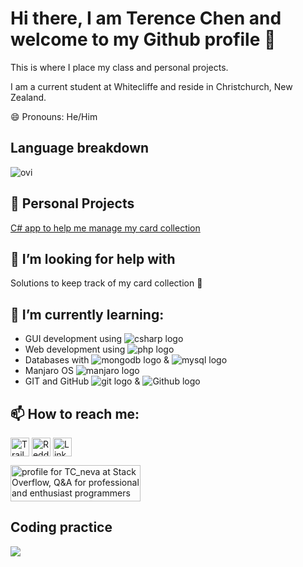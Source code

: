# Hi there, I am Terence Chen and welcome to my Github profile 👋
This is where I place my class and personal projects.

I am a current student at Whitecliffe and reside in Christchurch, New Zealand.

😄 Pronouns: He/Him

## Language breakdown

<img src="https://github-readme-stats-sigma-five.vercel.app/api/top-langs?username=TcPirate1&show_icons=true&locale=en&layout=compact&theme=chartreuse-dark" alt="ovi" />

## 🔭 Personal Projects
[C# app to help me manage my card collection](https://github.com/TcPirate1/FFTCG_collection)

## 🤔 I’m looking for help with
Solutions to keep track of my card collection 🤔

## 🌱 I’m currently learning:
- GUI development using <img src="https://img.shields.io/badge/C%23-239120?style=for-the-badge&logo=c-sharp&logoColor=white" alt="csharp logo"/>
- Web development using <img src="https://img.shields.io/badge/PHP-777BB4?style=for-the-badge&logo=php&logoColor=white" alt="php logo"/>
- Databases with <img src="https://img.shields.io/badge/MongoDB-4EA94B?style=for-the-badge&logo=mongodb&logoColor=white" alt="mongodb logo"/> & <img src="https://img.shields.io/badge/MySQL-005C84?style=for-the-badge&logo=mysql&logoColor=white" alt="mysql logo"/>
- Manjaro OS <img src="https://img.shields.io/badge/manjaro-35BF5C?style=for-the-badge&logo=manjaro&logoColor=white" alt="manjaro logo"/>
- GIT and GitHub <img src="https://img.shields.io/badge/GIT-E44C30?style=for-the-badge&logo=git&logoColor=white" alt="git logo"/> & <img src="https://img.shields.io/badge/GitHub-100000?style=for-the-badge&logo=github&logoColor=white" alt="Github logo"/>

## 📫 How to reach me:

<a href="https://trailblazer.me/id/terencedchen" target="_blank"><img align="center" src="https://img.shields.io/badge/Salesforce-00A1E0?style=for-the-badge&logo=Salesforce&logoColor=white" alt="Trailblazer Profile" height="30" /></a>
<a href="https://www.reddit.com/user/Lack0frecipes" target="_blank"><img align="center" src="https://img.shields.io/badge/Reddit-FF4500?style=for-the-badge&logo=reddit&logoColor=white" alt="Reddit" height="30" /></a>
<a href="https://www.linkedin.com/in/terence-dongxu-chen" target="_blank"><img align="center" src="https://github.com/mishmanners/MishManners/blob/master/socials/transparent-Linkedin-logo-icon.png" alt="Linkedin Profile" height="30" /></a>

<a href="https://stackoverflow.com/users/22069618/tc-neva" target="_blank"><img src="https://stackoverflow.com/users/flair/22069618.png?theme=clean" width="208" height="58" alt="profile for TC_neva at Stack Overflow, Q&amp;A for professional and enthusiast programmers" title="profile for TC_neva at Stack Overflow, Q&amp;A for professional and enthusiast programmers"></a>

## Coding practice

<a href="https://www.codewars.com/users/TcPirate1" target="_blank"><img src="https://www.codewars.com/users/TcPirate1/badges/micro"></a>
<!--
**TcPirate1/TcPirate1** is a ✨ _special_ ✨ repository because its `README.md` (this file) appears on your GitHub profile.

Here are some ideas to get you started:

- 🔭 I’m currently working on ...
- 🌱 I’m currently learning ...
- 👯 I’m looking to collaborate on ...
- 🤔 I’m looking for help with ...
- 💬 Ask me about ...
- 📫 How to reach me: ...
- 😄 Pronouns: ...
- ⚡ Fun fact: ...
-->
